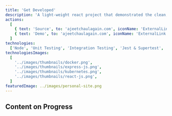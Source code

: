 ```yaml
---
title: 'Get Developed'
description: 'A light-weight react project that demonstrated the clean, reusable, and maintainable '
actions:
  [
    { text: 'Source', to: 'ajeetchaulagain.com', iconName: 'ExternalLink' },
    { text: 'Demo', to: 'ajeetchaulagain.com', iconName: 'ExternalLink' },
  ]
technologies:
  ['Node', 'Unit Testing', 'Integration Testing', 'Jest & Supertest', 'Express']
technologiesImages:
  [
    '../images/thumbnails/docker.png',
    '../images/thumbnails/express-js.png',
    '../images/thumbnails/kubernetes.png',
    '../images/thumbnails/react-js.png',
  ]
featuredImage: ../images/personal-site.png
---
```


## Content on Progress
